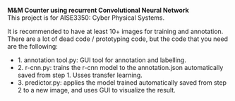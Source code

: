 **M&M Counter using recurrent Convolutional Neural Network**<br>
This project is for AISE3350: Cyber Physical Systems.<br>

It is recommended to have at least 10+ images for training and annotation.
There are a lot of dead code / prototyping code, but the code that you need are the following:<br>
<ul>
  <li>1. annotation tool.py: GUI tool for annotation and labelling.</li>
  <li>2. r-cnn.py: trains the r-cnn model to the annotation.json automatically saved from step 1. Usses transfer learning.</li>
  <li>3. predictor.py: applies the model trained automatically saved from step 2 to a new image, and uses GUI to visualize the result. </li>
</ul>
